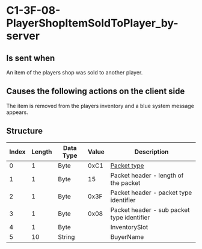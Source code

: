 # C1-3F-08-PlayerShopItemSoldToPlayer_by-server

## Is sent when

An item of the players shop was sold to another player.

## Causes the following actions on the client side

The item is removed from the players inventory and a blue system message appears.

## Structure

| Index | Length | Data Type | Value | Description |
|-------|--------|-----------|-------|-------------|
| 0 | 1 |   Byte   | 0xC1  | [Packet type](PacketTypes.md) |
| 1 | 1 |    Byte   |   15   | Packet header - length of the packet |
| 2 | 1 |    Byte   | 0x3F  | Packet header - packet type identifier |
| 3 | 1 |    Byte   | 0x08  | Packet header - sub packet type identifier |
| 4 | 1 | Byte |  | InventorySlot |
| 5 | 10 | String |  | BuyerName |
